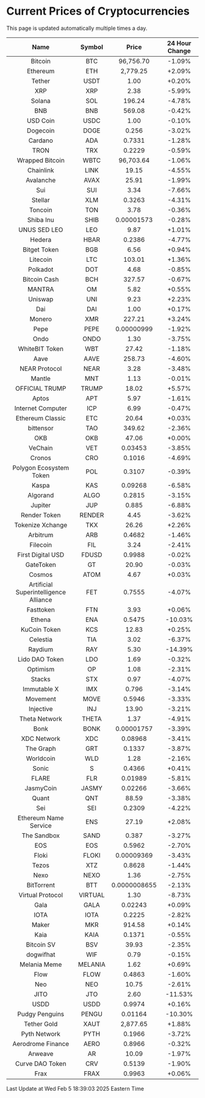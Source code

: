 # Current Prices of Cryptocurrencies
This page is updated automatically multiple times a day.

| Name | Symbol | Price | 24 Hour Change |
| :---: |:---:| :---: | :---: |
| Bitcoin | BTC | 96,756.70 | -1.09% |
| Ethereum | ETH | 2,779.25 | +2.09% |
| Tether | USDT | 1.00 | +0.20% |
| XRP | XRP | 2.38 | -5.99% |
| Solana | SOL | 196.24 | -4.78% |
| BNB | BNB | 569.08 | -0.42% |
| USD Coin | USDC | 1.00 | -0.10% |
| Dogecoin | DOGE | 0.256 | -3.02% |
| Cardano | ADA | 0.7331 | -1.28% |
| TRON | TRX | 0.2229 | -0.59% |
| Wrapped Bitcoin | WBTC | 96,703.64 | -1.06% |
| Chainlink | LINK | 19.15 | -4.55% |
| Avalanche | AVAX | 25.91 | -1.99% |
| Sui | SUI | 3.34 | -7.66% |
| Stellar | XLM | 0.3263 | -4.31% |
| Toncoin | TON | 3.78 | -0.36% |
| Shiba Inu | SHIB | 0.00001573 | -0.28% |
| UNUS SED LEO | LEO | 9.87 | +1.01% |
| Hedera | HBAR | 0.2386 | -4.77% |
| Bitget Token | BGB | 6.56 | +0.94% |
| Litecoin | LTC | 103.01 | +1.36% |
| Polkadot | DOT | 4.68 | -0.85% |
| Bitcoin Cash | BCH | 327.57 | -0.67% |
| MANTRA | OM | 5.82 | +0.55% |
| Uniswap | UNI | 9.23 | +2.23% |
| Dai | DAI | 1.00 | +0.17% |
| Monero | XMR | 227.21 | +3.24% |
| Pepe | PEPE | 0.00000999 | -1.92% |
| Ondo | ONDO | 1.30 | -3.75% |
| WhiteBIT Token | WBT | 27.42 | -1.18% |
| Aave | AAVE | 258.73 | -4.60% |
| NEAR Protocol | NEAR | 3.28 | -3.48% |
| Mantle | MNT | 1.13 | -0.01% |
| OFFICIAL TRUMP | TRUMP | 18.02 | +5.57% |
| Aptos | APT | 5.97 | -1.61% |
| Internet Computer | ICP | 6.99 | -0.47% |
| Ethereum Classic | ETC | 20.64 | +0.03% |
| bittensor | TAO | 349.62 | -2.36% |
| OKB | OKB | 47.06 | +0.00% |
| VeChain | VET | 0.03453 | -3.85% |
| Cronos | CRO | 0.1016 | -4.69% |
| Polygon Ecosystem Token | POL | 0.3107 | -0.39% |
| Kaspa | KAS | 0.09268 | -6.58% |
| Algorand | ALGO | 0.2815 | -3.15% |
| Jupiter | JUP | 0.885 | -6.88% |
| Render Token | RENDER | 4.45 | -3.62% |
| Tokenize Xchange | TKX | 26.26 | +2.26% |
| Arbitrum | ARB | 0.4682 | -1.46% |
| Filecoin | FIL | 3.24 | -2.41% |
| First Digital USD | FDUSD | 0.9988 | -0.02% |
| GateToken | GT | 20.90 | -0.03% |
| Cosmos | ATOM | 4.67 | +0.03% |
| Artificial Superintelligence Alliance | FET | 0.7555 | -4.07% |
| Fasttoken | FTN | 3.93 | +0.06% |
| Ethena | ENA | 0.5475 | -10.03% |
| KuCoin Token | KCS | 12.83 | +0.25% |
| Celestia | TIA | 3.02 | -6.37% |
| Raydium | RAY | 5.30 | -14.39% |
| Lido DAO Token | LDO | 1.69 | -0.32% |
| Optimism | OP | 1.08 | -2.31% |
| Stacks | STX | 0.97 | -4.07% |
| Immutable X | IMX | 0.796 | -3.14% |
| Movement | MOVE | 0.5946 | -3.33% |
| Injective | INJ | 13.90 | -3.21% |
| Theta Network | THETA | 1.37 | -4.91% |
| Bonk | BONK | 0.00001757 | -3.39% |
| XDC Network | XDC | 0.08968 | -3.41% |
| The Graph | GRT | 0.1337 | -3.87% |
| Worldcoin | WLD | 1.28 | -2.16% |
| Sonic | S | 0.4366 | +0.41% |
| FLARE | FLR | 0.01989 | -5.81% |
| JasmyCoin | JASMY | 0.02266 | -3.66% |
| Quant | QNT | 88.59 | -3.38% |
| Sei | SEI | 0.2309 | -4.22% |
| Ethereum Name Service | ENS | 27.19 | +2.08% |
| The Sandbox | SAND | 0.387 | -3.27% |
| EOS | EOS | 0.5962 | -2.70% |
| Floki | FLOKI | 0.00009369 | -3.43% |
| Tezos | XTZ | 0.8628 | -1.44% |
| Nexo | NEXO | 1.36 | -2.75% |
| BitTorrent | BTT | 0.0000008655 | -2.13% |
| Virtual Protocol | VIRTUAL | 1.30 | -8.73% |
| Gala | GALA | 0.02243 | +0.09% |
| IOTA | IOTA | 0.2225 | -2.82% |
| Maker | MKR | 914.58 | +0.14% |
| Kaia | KAIA | 0.1371 | -0.55% |
| Bitcoin SV | BSV | 39.93 | -2.35% |
| dogwifhat | WIF | 0.79 | -0.15% |
| Melania Meme | MELANIA | 1.62 | +0.69% |
| Flow | FLOW | 0.4863 | -1.60% |
| Neo | NEO | 10.75 | -2.61% |
| JITO | JTO | 2.60 | -11.53% |
| USDD | USDD | 0.9974 | +0.16% |
| Pudgy Penguins | PENGU | 0.01164 | -10.30% |
| Tether Gold | XAUT | 2,877.65 | +1.88% |
| Pyth Network | PYTH | 0.1966 | -3.72% |
| Aerodrome Finance | AERO | 0.8966 | -0.32% |
| Arweave | AR | 10.09 | -1.97% |
| Curve DAO Token | CRV | 0.5139 | -1.90% |
| Frax | FRAX | 0.9963 | +0.06% |

Last Update at Wed Feb  5 18:39:03 2025 Eastern Time